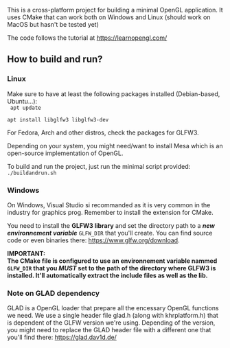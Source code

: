 This is a cross-platform project for building a minimal OpenGL application. It uses CMake that can work both on Windows and Linux (should work on MacOS but hasn't be tested yet)

The code follows the tutorial at https://learnopengl.com/

## How to build and run?

### Linux

Make sure to have at least the following packages installed (Debian-based, Ubuntu...): <br/>
<code>
apt update
</code>
<br/>
<code>
apt install libglfw3 libglfw3-dev
</code>

For Fedora, Arch and other distros, check the packages for GLFW3.

Depending on your system, you might need/want to install Mesa which is an open-source implementation of OpenGL.

To build and run the project, just run the minimal script provided: <br/> <code>./buildandrun.sh</code>

### Windows

On Windows, Visual Studio si recommanded as it is very common in the industry for graphics prog. Remember to install the extension for CMake.

You need to install the **GLFW3 library** and set the directory path to a ***new environnement variable*** <code>GLFW_DIR</code> that you'll create. You can find source code or even binaries there: https://www.glfw.org/download.

**IMPORTANT:** <br/>
**The CMake file is configured to use an environnement variable nammed <code>GLFW_DIR</code> that you *MUST* set to the path of the directory where GLFW3 is installed. It'll automatically extract the include files as well as the lib.**

### Note on GLAD dependency

GLAD is a OpenGL loader that prepare all the encessary OpenGL functions we need. We use a single header file glad.h (along with khrplatform.h) that is dependent of the GLFW version we're using. Depending of the version, you might need to replace the GLAD header file with a different one that you'll find there: https://glad.dav1d.de/